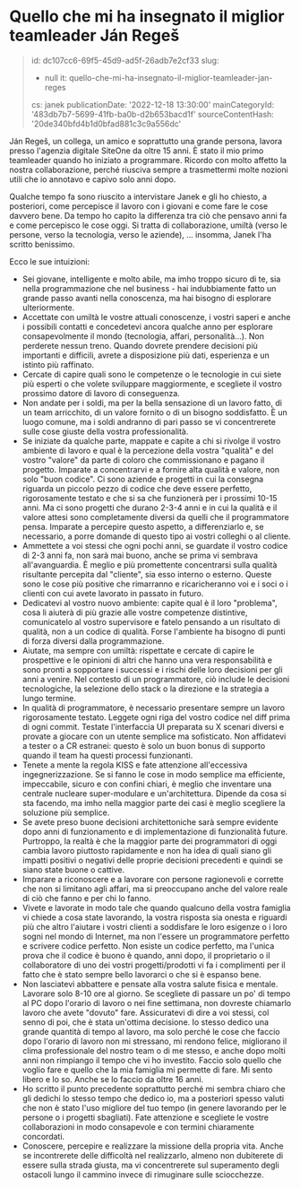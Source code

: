 Quello che mi ha insegnato il miglior teamleader Ján Regeš
==========================================================

> id: dc107cc6-69f5-45d9-ad5f-26adb7e2cf33
> slug:
> 	- null
> 	it: quello-che-mi-ha-insegnato-il-miglior-teamleader-jan-reges
> 
> cs: janek
> publicationDate: '2022-12-18 13:30:00'
> mainCategoryId: '483db7b7-5699-41fb-ba0b-d2b653bacd1f'
> sourceContentHash: '20de340bfd4b1d0bfad881c3c9a556dc'

Ján Regeš, un collega, un amico e soprattutto una grande persona, lavora presso l'agenzia digitale SiteOne da oltre 15 anni. È stato il mio primo teamleader quando ho iniziato a programmare. Ricordo con molto affetto la nostra collaborazione, perché riusciva sempre a trasmettermi molte nozioni utili che io annotavo e capivo solo anni dopo.

Qualche tempo fa sono riuscito a intervistare Janek e gli ho chiesto, a posteriori, come percepisce il lavoro con i giovani e come fare le cose davvero bene. Da tempo ho capito la differenza tra ciò che pensavo anni fa e come percepisco le cose oggi. Si tratta di collaborazione, umiltà (verso le persone, verso la tecnologia, verso le aziende), ... insomma, Janek l'ha scritto benissimo.

Ecco le sue intuizioni:

- Sei giovane, intelligente e molto abile, ma imho troppo sicuro di te, sia nella programmazione che nel business - hai indubbiamente fatto un grande passo avanti nella conoscenza, ma hai bisogno di esplorare ulteriormente.
- Accettate con umiltà le vostre attuali conoscenze, i vostri saperi e anche i possibili contatti e concedetevi ancora qualche anno per esplorare consapevolmente il mondo (tecnologia, affari, personalità...). Non perderete nessun treno. Quando dovrete prendere decisioni più importanti e difficili, avrete a disposizione più dati, esperienza e un istinto più raffinato.
- Cercate di capire quali sono le competenze o le tecnologie in cui siete più esperti o che volete sviluppare maggiormente, e scegliete il vostro prossimo datore di lavoro di conseguenza.
- Non andate per i soldi, ma per la bella sensazione di un lavoro fatto, di un team arricchito, di un valore fornito o di un bisogno soddisfatto. È un luogo comune, ma i soldi andranno di pari passo se vi concentrerete sulle cose giuste della vostra professionalità.
- Se iniziate da qualche parte, mappate e capite a chi si rivolge il vostro ambiente di lavoro e qual è la percezione della vostra "qualità" e del vostro "valore" da parte di coloro che commissionano e pagano il progetto. Imparate a concentrarvi e a fornire alta qualità e valore, non solo "buon codice". Ci sono aziende e progetti in cui la consegna riguarda un piccolo pezzo di codice che deve essere perfetto, rigorosamente testato e che si sa che funzionerà per i prossimi 10-15 anni. Ma ci sono progetti che durano 2-3-4 anni e in cui la qualità e il valore attesi sono completamente diversi da quelli che il programmatore pensa. Imparate a percepire questo aspetto, a differenziarlo e, se necessario, a porre domande di questo tipo ai vostri colleghi o al cliente.
- Ammettete a voi stessi che ogni pochi anni, se guardate il vostro codice di 2-3 anni fa, non sarà mai buono, anche se prima vi sembrava all'avanguardia. È meglio e più promettente concentrarsi sulla qualità risultante percepita dal "cliente", sia esso interno o esterno. Queste sono le cose più positive che rimarranno e ricaricheranno voi e i soci o i clienti con cui avete lavorato in passato in futuro.
- Dedicatevi al vostro nuovo ambiente: capite qual è il loro "problema", cosa li aiuterà di più grazie alle vostre competenze distintive, comunicatelo al vostro supervisore e fatelo pensando a un risultato di qualità, non a un codice di qualità. Forse l'ambiente ha bisogno di punti di forza diversi dalla programmazione.
- Aiutate, ma sempre con umiltà: rispettate e cercate di capire le prospettive e le opinioni di altri che hanno una vera responsabilità e sono pronti a sopportare i successi e i rischi delle loro decisioni per gli anni a venire. Nel contesto di un programmatore, ciò include le decisioni tecnologiche, la selezione dello stack o la direzione e la strategia a lungo termine.
- In qualità di programmatore, è necessario presentare sempre un lavoro rigorosamente testato. Leggete ogni riga del vostro codice nel diff prima di ogni commit. Testate l'interfaccia UI preparata su X scenari diversi e provate a giocare con un utente semplice ma sofisticato. Non affidatevi a tester o a CR estranei: questo è solo un buon bonus di supporto quando il team ha questi processi funzionanti.
- Tenete a mente la regola KISS e fate attenzione all'eccessiva ingegnerizzazione. Se si fanno le cose in modo semplice ma efficiente, impeccabile, sicuro e con confini chiari, è meglio che inventare una centrale nucleare super-modulare e un'architettura. Dipende da cosa si sta facendo, ma imho nella maggior parte dei casi è meglio scegliere la soluzione più semplice.
- Se avete preso buone decisioni architettoniche sarà sempre evidente dopo anni di funzionamento e di implementazione di funzionalità future. Purtroppo, la realtà è che la maggior parte dei programmatori di oggi cambia lavoro piuttosto rapidamente e non ha idea di quali siano gli impatti positivi o negativi delle proprie decisioni precedenti e quindi se siano state buone o cattive.
- Imparare a riconoscere e a lavorare con persone ragionevoli e corrette che non si limitano agli affari, ma si preoccupano anche del valore reale di ciò che fanno e per chi lo fanno.
- Vivete e lavorate in modo tale che quando qualcuno della vostra famiglia vi chiede a cosa state lavorando, la vostra risposta sia onesta e riguardi più che altro l'aiutare i vostri clienti a soddisfare le loro esigenze o i loro sogni nel mondo di Internet, ma non l'essere un programmatore perfetto e scrivere codice perfetto. Non esiste un codice perfetto, ma l'unica prova che il codice è buono è quando, anni dopo, il proprietario o il collaboratore di uno dei vostri progetti/prodotti vi fa i complimenti per il fatto che è stato sempre bello lavorarci o che si è espanso bene.
- Non lasciatevi abbattere e pensate alla vostra salute fisica e mentale. Lavorare solo 8-10 ore al giorno. Se scegliete di passare un po' di tempo al PC dopo l'orario di lavoro o nei fine settimana, non dovreste chiamarlo lavoro che avete "dovuto" fare. Assicuratevi di dire a voi stessi, col senno di poi, che è stata un'ottima decisione. Io stesso dedico una grande quantità di tempo al lavoro, ma solo perché le cose che faccio dopo l'orario di lavoro non mi stressano, mi rendono felice, migliorano il clima professionale del nostro team o di me stesso, e anche dopo molti anni non rimpiango il tempo che vi ho investito. Faccio solo quello che voglio fare e quello che la mia famiglia mi permette di fare. Mi sento libero e lo so. Anche se lo faccio da oltre 16 anni.
- Ho scritto il punto precedente soprattutto perché mi sembra chiaro che gli dedichi lo stesso tempo che dedico io, ma a posteriori spesso valuti che non è stato l'uso migliore del tuo tempo (in genere lavorando per le persone o i progetti sbagliati). Fate attenzione e scegliete le vostre collaborazioni in modo consapevole e con termini chiaramente concordati.
- Conoscere, percepire e realizzare la missione della propria vita. Anche se incontrerete delle difficoltà nel realizzarlo, almeno non dubiterete di essere sulla strada giusta, ma vi concentrerete sul superamento degli ostacoli lungo il cammino invece di rimuginare sulle sciocchezze.
